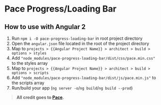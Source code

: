 [comment]: # (BEGIN README.md)

# Pace Progress/Loading Bar

## How to use with Angular 2

1. Run `npm i -O pace-progress-loading-bar` in root project directory
2. Open the `angular.json` file located in the root of the project directory
3. Map to `projects > {{Angular Project Name}} > architect > build > options > styles`
4. Add `"node_modules/pace-progress-loading-bar/dist/css/pace.min.css"` to the styles array
5. Map to `projects > {{Angular Project Name}} > architect > build > options > scripts`
6. Add `"node_modules/pace-progress-loading-bar/dist/js/pace.min.js"` to the scripts array
7. Run/build your app (`ng server -o`/`ng build`/`ng build --prod`)

> **All credit goes to [Pace](https://github.hubspot.com/pace/docs/welcome/).**

[comment]: # "END README.md"
